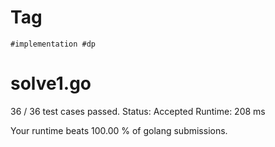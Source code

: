 # Tag

```
#implementation #dp
```

# solve1.go

36 / 36 test cases passed.
Status: Accepted
Runtime: 208 ms

Your runtime beats 100.00 % of golang submissions.

